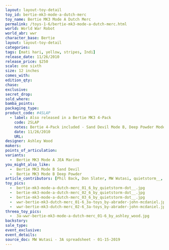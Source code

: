 ```yaml
---
layout: layout-toy-detail 
toy_id: bertie-mk3-mode-a-dutch-merc
toy_name: Bertie MK3 Mode A Dutch Merc
permalink: /toys-1-6/bertie-mk3-mode-a-dutch-merc.html
world: World War Robot
world_abr: wwr
character_base: Bertie
layout: layout-toy-detail
categories: 
tags: [mati hari, yellow, stripes, Indi]
release_date: 11/26/2010
release_price: $250 
scale: one sixth
size: 12 inches
comes_with: 
edition_qty: 
chase: 
exclusive: 
secret_drop: 
sold_where: 
bamba_points: 
packaging_type: 
product_code: #4SLAP
  - label: Also released in a Bertie MK3 4-Pack
    code: 2SLAP
    notes: Bertie 4-Pack included - Sand Devil Mode B, Deep Powder Mode B, Dutch Merc Mode A, and JEA Mode A - @ $940
    date: 11/26/2010
    URL:
designer: Ashley Wood
makers: 
points_of_articulation: 
variants:
  -  Bertie MK3 Mode A JEA Marine
you_might_also_like: 
  -  Bertie MK3 Mode B Sand Devil
  -  Bertie MK3 Mode B Deep Powder
article_contributors: [Phil Back, Don Slater, MW Wutasi, quietstorm__, John McDaniel, Jabbo]
toy_pics: 
  -  bertie-mk3-mode-a-dutch-merc_01_6_by_quietstorm-dot__.jpg
  -  bertie-mk3-mode-a-dutch-merc_02_6_by_quietstorm-dot__.jpg
  -  bertie-mk3-mode-a-dutch-merc_03_6_by_quietstorm-dot__.jpg
  -  wwr-bertie-mk3-dutch-merc_01-6_3a-toys_by-abrader-john-mcdaniel.jpg
  -  wwr-bertie-mk3-dutch-merc_02-6_3a-toys_by-abrader-john-mcdaniel.jpg
threea_toy_pics:  
  -  3a-wwr-bertie-mk3-mode-a-dutch-merc_01-6_by_ashley_wood.jpg
backstory: 
sale_type: 
event_exclusive: 
event_details: 
source_doc: MW Wutasi - 3A spreadsheet - 01-15-2019
---
```

